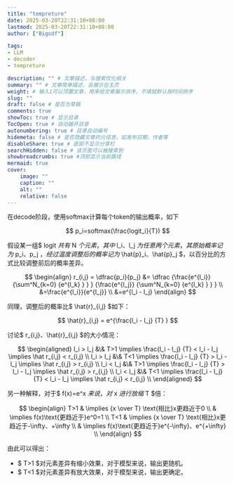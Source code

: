 ```yaml
---
title: "tempreture"
date: 2025-03-20T22:31:10+08:00
lastmod: 2025-03-20T22:31:10+08:00
author: ["Bigodf"]

tags:
- LLM
- decoder
- tempreture

description: "" # 文章描述，与搜索优化相关
summary: "" # 文章简单描述，会展示在主页
weight: # 输入1可以顶置文章，用来给文章展示排序，不填就默认按时间排序
slug: ""
draft: false # 是否为草稿
comments: true
showToc: true # 显示目录
TocOpen: true # 自动展开目录
autonumbering: true # 目录自动编号
hidemeta: false # 是否隐藏文章的元信息，如发布日期、作者等
disableShare: true # 底部不显示分享栏
searchHidden: false # 该页面可以被搜索到
showbreadcrumbs: true #顶部显示当前路径
mermaid: true
cover:
    image: ""
    caption: ""
    alt: ""
    relative: false
---
```


<!-- more -->

在decode阶段，使用softmax计算每个token的输出概率，如下

$$ 
    p_i=softmax(\frac{logit_i}{T}) 
$$

假设某一组$ logit $共有$ N $个元素，其中$ l_i、l_j $为任意两个元素，其原始概率记为$ p_i、p_j $，经过温度调整后的概率记为$ \hat{p}_i、\hat{p}_j $，以百分比的方式比较调整前后的概率差异。

$$ \begin{align}
        r_{i,j} = \dfrac{p_i}{p_j} &= \dfrac
            {\frac{e^{l_i}} {\sum^N_{k=0} {e^{l_k} } } } 
            {\frac{e^{l_j}} {\sum^N_{k=0} {e^{l_k} } } } \\
        &=\frac{e^{l_i}}{e^{l_j}} \\
        &=e^{l_i - l_j}
    \end{align}
$$

同理，调整后的概率比$ \hat{r}_{i,j} $如下：

$$ \hat{r}_{i,j} = e^{\frac{l_i - l_j} {T} } $$

讨论$ r_{i,j}、\hat{r}_{i,j} $的大小情况：

$$ \begin{aligned}
l_i > l_j &\& T>1 \implies \frac{l_i - l_j} {T} < l_i - l_j \implies \hat r_{i,j} < r_{i,j} \\
l_i > l_j &\& T<1 \implies \frac{l_i - l_j} {T} > l_i - l_j \implies \hat r_{i,j} > r_{i,j} \\
l_i < l_j &\& T>1 \implies \frac{l_i - l_j} {T} > l_i - l_j \implies \hat r_{i,j} > r_{i,j} \\
l_i < l_j &\& T<1 \implies \frac{l_i - l_j} {T} < l_i - l_j \implies \hat r_{i,j} < r_{i,j} \\
\end{aligned} $$

另一种解释，对于$ f(x)=e^x $来说，对$ x $进行放缩$ T $倍：

$$ \begin{align}
T>1 & \implies {x \over T} \text{相比}x更趋近于0 \\
    & \implies f(x)\text{更趋近于}e^0=1 \\
T<1 & \implies {x \over T} \text{相比}x更趋近于-\infty、+\infty \\
    & \implies f(x)\text{更趋近于}e^{-\infty}、e^{+\infty} \\
\end{align} $$

由此可以得出：

+ $ T>1 $对元素差异有缩小效果，对于模型来说，输出更随机。
+ $ T<1 $对元素差异有放大效果，对于模型来说，输出更确定。



